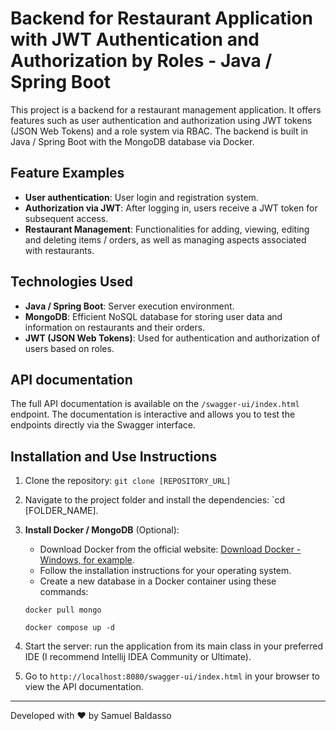 # Backend for Restaurant Application with JWT Authentication and Authorization by Roles - Java / Spring Boot

This project is a backend for a restaurant management application. It offers features such as user authentication and authorization using JWT tokens (JSON Web Tokens) and a role system via RBAC. The backend is built in Java / Spring Boot with the MongoDB database via Docker.

## Feature Examples

- **User authentication**: User login and registration system.
- **Authorization via JWT**: After logging in, users receive a JWT token for subsequent access.
- **Restaurant Management**: Functionalities for adding, viewing, editing and deleting items / orders, as well as managing aspects associated with restaurants.

## Technologies Used

- **Java / Spring Boot**: Server execution environment.
- **MongoDB**: Efficient NoSQL database for storing user data and information on restaurants and their orders.
- **JWT (JSON Web Tokens)**: Used for authentication and authorization of users based on roles.

## API documentation

The full API documentation is available on the `/swagger-ui/index.html` endpoint. The documentation is interactive and allows you to test the endpoints directly via the Swagger interface.

## Installation and Use Instructions

1. Clone the repository: `git clone [REPOSITORY_URL]`

2. Navigate to the project folder and install the dependencies: `cd [FOLDER_NAME].

3. **Install Docker / MongoDB** (Optional):
   - Download Docker from the official website: [Download Docker - Windows, for example](https://docs.docker.com/desktop/install/windows-install/).
   - Follow the installation instructions for your operating system.
   - Create a new database in a Docker container using these commands:
   
   `docker pull mongo`
   
   `docker compose up -d`
   
5. Start the server: run the application from its main class in your preferred IDE (I recommend Intellij IDEA Community or Ultimate).

6. Go to `http://localhost:8080/swagger-ui/index.html` in your browser to view the API documentation.

---

Developed with ❤️ by Samuel Baldasso
